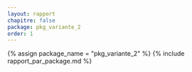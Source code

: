 ```yaml
---
layout: rapport
chapitre: false
package: pkg_variante_2
order: 1
---
```


{% assign package_name = "pkg_variante_2" %}
{% include rapport_par_package.md %}